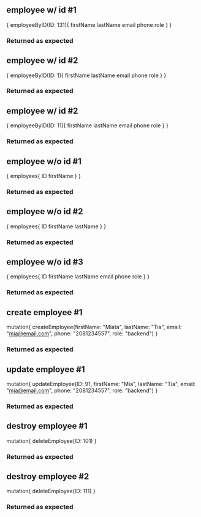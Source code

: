 ## employee w/ id #1
{
 employeeByID(ID: 131){
  firstName
  lastName
  email
  phone
  role
}
}
### Returned as expected

## employee w/ id #2
{
 employeeByID(ID: 1){
  firstName
  lastName
  email
  phone
  role
}
}
### Returned as expected

## employee w/ id #2
{
 employeeByID(ID: 11){
  firstName
  lastName
  email
  phone
  role
}
}
### Returned as expected

## employee w/o id #1
{
 employees{
  ID
  firstName
} 
}
### Returned as expected

## employee w/o id #2
{
 employees{
  ID
  firstName
  lastName
} 
}
### Returned as expected

## employee w/o id #3
{
 employees{
  ID
  firstName
  lastName
  email
  phone
  role
} 
}
### Returned as expected

## create employee #1
mutation{
  createEmployee(firstName: "Miata", lastName: "Tia", email: "mia@email.com", phone: "2081234557", role: "backend")
}
### Returned as expected

## update employee #1
mutation{
  updateEmployee(ID: 91, firstName: "Mia", lastName: "Tia", email: "mia@email.com", phone: "2081234557", role: "backend")
}
### Returned as expected


## destroy employee #1
mutation{
 deleteEmployee(ID: 101)
}
### Returned as expected

## destroy employee #2
mutation{
 deleteEmployee(ID: 111)
}
### Returned as expected